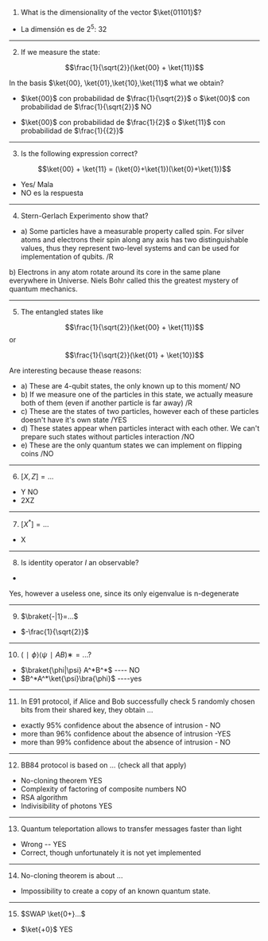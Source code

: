 1. What is the dimensionality of the vector $\ket{01101}$?
- La dimensión es de $2^5$: 32

_________________

2. If we measure the state:

$$\frac{1}{\sqrt{2}}(\ket{00} + \ket{11})$$

In the basis $\ket{00}, \ket{01},\ket{10},\ket{11}$ what we obtain?

- $\ket{00}$ con probabilidad de $\frac{1}{\sqrt{2}}$ o $\ket{00}$ con probabilidad de $\frac{1}{\sqrt{2}}$ NO

- $\ket{00}$ con probabilidad de $\frac{1}{2}$ o $\ket{11}$ con probabilidad de $\frac{1}{{2}}$

_______________________

3. Is the following expression correct?

$$\ket{00} + \ket{11} = (\ket{0}+\ket{1})(\ket{0}+\ket{1})$$


- Yes/ Mala
- NO es la respuesta


_______________________

4. Stern-Gerlach Experimento show that?

- a) Some particles have a measurable property called spin. For silver atoms and electrons their spin along any axis has two distinguishable values, thus they represent two-level systems and can be used for implementation of qubits. /R


b) Electrons in any atom rotate around its core in the same plane everywhere in Universe. Niels Bohr called this the greatest mystery of quantum mechanics. 

_______________________

5. The entangled states like 

$$\frac{1}{\sqrt{2}}(\ket{00} + \ket{11})$$
or

$$\frac{1}{\sqrt{2}}(\ket{01} + \ket{10})$$

Are interesting because thease reasons:

- a) These are 4-qubit states, the only known up to this moment/ NO
- b) If we measure one of the particles in this state, we actually measure both of them (even if another particle is far away) /R
- c) These are the states of two particles, however each of these particles doesn't have it's own state /YES
- d) These states appear when particles interact with each other. We can't prepare such states without particles interaction /NO
- e) These are the only quantum states we can implement on flipping coins /NO
_______________________


6. $[X,Z]=...$

- Y NO
- 2XZ




_______________________
7. $[X^*]=...$
   
- X


_______________________

8. Is identity operator $I$ an observable?

- 
Yes, however a useless one, since its only eigenvalue is n-degenerate



_______________________

9. $\braket{-|1}=...$


- $-\frac{1}{\sqrt{2}}$

_______________________

10. $(∣ϕ⟩⟨ψ∣AB) ∗ = ...$?

- $\braket{\phi|\psi} A^*B^*$ ---- NO
- $B^*A^*\ket{\psi}\bra{\phi}$ ----yes


_______________________


11. In E91 protocol, if Alice and Bob successfully check 5 randomly chosen bits from their shared key, they obtain ...


- exactly 95% confidence about the absence of intrusion - NO
- more than 96% confidence about the absence of intrusion -YES
- more than 99% confidence about the absence of intrusion - NO
_______________________


12. BB84 protocol is based on ... (check all that apply)
- No-cloning theorem YES
- Complexity of factoring of composite numbers NO
- RSA algorithm
- Indivisibility of photons YES

_______________________

13.  Quantum teleportation allows to transfer messages faster than light

- Wrong -- YES
- Correct, though unfortunately it is not yet implemented


_______________________

14.  No-cloning theorem is about ...


- Impossibility to create a copy of an known quantum state.

_______________________
15.  $SWAP \ket{0+}...$

- $\ket{+0}$ YES
